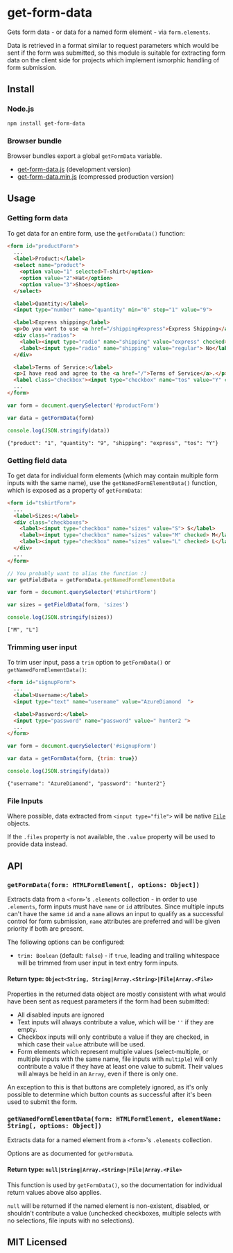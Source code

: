 # get-form-data

Gets form data - or data for a named form element - via `form.elements`.

Data is retrieved in a format similar to request parameters which would be sent if the form was submitted, so this module is suitable for extracting form data on the client side for projects which implement ismorphic handling of form submission.

## Install

### Node.js

```
npm install get-form-data
```

### Browser bundle

Browser bundles export a global `getFormData` variable.

* [get-form-data.js](https://npmcdn.com/get-form-data/dist/get-form-data.js) (development version)
* [get-form-data.min.js](https://npmcdn.com/get-form-data/dist/get-form-data.min.js) (compressed production version)

## Usage

### Getting form data

To get data for an entire form, use the `getFormData()` function:

```html
<form id="productForm">
  ...
  <label>Product:</label>
  <select name="product">
    <option value="1" selected>T-shirt</option>
    <option value="2">Hat</option>
    <option value="3">Shoes</option>
  </select>

  <label>Quantity:</label>
  <input type="number" name="quantity" min="0" step="1" value="9">

  <label>Express shipping</label>
  <p>Do you want to use <a href="/shipping#express">Express Shipping</a>?</p>
  <div class="radios">
    <label><input type="radio" name="shipping" value="express" checked> Yes</label>
    <label><input type="radio" name="shipping" value="regular"> No</label>
  </div>

  <label>Terms of Service:</label>
  <p>I have read and agree to the <a href="/">Terms of Service</a>.</p>
  <label class="checkbox"><input type="checkbox" name="tos" value="Y" checked> Yes</label>
  ...
</form>
```
```javascript
var form = document.querySelector('#productForm')

var data = getFormData(form)

console.log(JSON.stringify(data))
```
```
{"product": "1", "quantity": "9", "shipping": "express", "tos": "Y"}
```

### Getting field data

To get data for individual form elements (which may contain multiple form inputs with the same name), use the `getNamedFormElementData()` function, which is exposed as a property of `getFormData`:

```html
<form id="tshirtForm">
  ...
  <label>Sizes:</label>
  <div class="checkboxes">
    <label><input type="checkbox" name="sizes" value="S"> S</label>
    <label><input type="checkbox" name="sizes" value="M" checked> M</label>
    <label><input type="checkbox" name="sizes" value="L" checked> L</label>
  </div>
  ...
</form>
```
```javascript
// You probably want to alias the function :)
var getFieldData = getFormData.getNamedFormElementData

var form = document.querySelector('#tshirtForm')

var sizes = getFieldData(form, 'sizes')

console.log(JSON.stringify(sizes))
```
```
["M", "L"]
```

### Trimming user input

To trim user input, pass a `trim` option to `getFormData()` or `getNamedFormElementData()`:

```html
<form id="signupForm">
  ...
  <label>Username:</label>
  <input type="text" name="username" value="AzureDiamond  ">

  <label>Password:</label>
  <input type="password" name="password" value=" hunter2 ">
  ...
</form>
```
```javascript
var form = document.querySelector('#signupForm')

var data = getFormData(form, {trim: true})

console.log(JSON.stringify(data))
```
```
{"username": "AzureDiamond", "password": "hunter2"}
```

### File Inputs

Where possible, data extracted from `<input type="file">` will be native
[`File`](https://developer.mozilla.org/en-US/docs/Web/API/File) objects.

If the `.files` property is not available, the `.value` property will be used to provide data instead.

## API

### `getFormData(form: HTMLFormElement[, options: Object])`

Extracts data from a `<form>`'s `.elements` collection - in order to use `.elements`, form inputs must have `name` or `id` attributes. Since multiple inputs can't have the same `id` and a `name` allows an input to qualify as a successful control for form submission, `name` attributes are preferred and will be given priority if both are present.

The following options can be configured:

* `trim: Boolean` (default: `false`) - if `true`, leading and trailing whitespace will be trimmed from user input in text entry form inputs.

#### Return type: `Object<String, String|Array.<String>|File|Array.<File>`

Properties in the returned data object are mostly consistent with what would have been sent as request parameters if the form had been submitted:

* All disabled inputs are ignored
* Text inputs will always contribute a value, which will be `''` if they are empty.
* Checkbox inputs will only contribute a value if they are checked, in which case their `value` attribute will be used.
* Form elements which represent multiple values (select-multiple, or multiple inputs with the same name, file inputs with `multiple`) will only contribute a value if they have at least one value to submit. Their values will always be held in an `Array`, even if there is only one.

An exception to this is that buttons are completely ignored, as it's only possible to determine which button counts as successful after it's been used to submit the form.

### `getNamedFormElementData(form: HTMLFormElement, elementName: String[, options: Object])`

Extracts data for a named element from a  `<form>`'s `.elements` collection.

Options are as documented for `getFormData`.

#### Return type: `null|String|Array.<String>|File|Array.<File>`

This function is used by `getFormData()`, so the documentation for individual return values above also applies.

`null` will be returned if the named element is non-existent, disabled, or shouldn't contribute a value (unchecked checkboxes, multiple selects with no selections, file inputs with no selections).

## MIT Licensed

